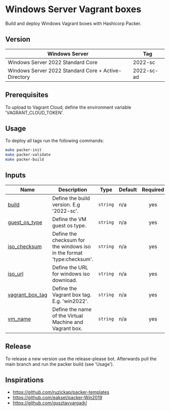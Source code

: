 # Windows Server Vagrant boxes

Build and deploy Windows Vagrant boxes with Hashicorp Packer.

## Version
| Windows Server         | Tag |
| ---------------------- | ----- |
| Windows Server 2022 Standard Core | 2022-sc |
| Windows Server 2022 Standard Core + Active-Directory | 2022-sc-ad |

## Prerequisites
To upload to Vagrant Cloud, define the environment variable 'VAGRANT_CLOUD_TOKEN'.

## Usage
To deploy all tags run the following commands:

```bash
make packer-init
make packer-validate
make packer-build
```

## Inputs

| Name | Description | Type | Default | Required |
|------|-------------|------|---------|:--------:|
| <a name="input_build"></a> [build](#input\_build) | Define the build version. E.g '2022-sc'. | `string` | n/a | yes |
| <a name="input_guest_os_type"></a> [guest\_os\_type](#input\_guest\_os\_type) | Define the VM guest os type. | `string` | n/a | yes |
| <a name="input_iso_checksum"></a> [iso\_checksum](#input\_iso\_checksum) | Define the checksum for the windows iso in the format 'type:checksum'. | `string` | n/a | yes |
| <a name="input_iso_url"></a> [iso\_url](#input\_iso\_url) | Define the URL for windows iso download. | `string` | n/a | yes |
| <a name="input_vagrant_box_tag"></a> [vagrant\_box\_tag](#input\_vagrant\_box\_tag) | Define the Vagrant box tag. E.g. 'win2022'. | `string` | n/a | yes |
| <a name="input_vm_name"></a> [vm\_name](#input\_vm\_name) | Define the name of the Virtual Machine and Vagrant box. | `string` | n/a | yes |

## Release
To release a new version use the release-please bot.
Afterwards pull the main branch and run the packer build (see 'Usage').

## Inspirations
- https://github.com/ruzickap/packer-templates
- https://github.com/eaksel/packer-Win2019
- https://github.com/gusztavvargadr/
